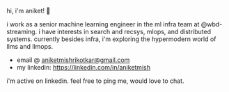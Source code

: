 hi, i'm aniket! 👋

i work as a senior machine learning engineer in the ml infra team at @wbd-streaming. i have interests in search and recsys, mlops, and distributed systems. currently besides infra, i'm exploring the hypermodern world of llms and llmops.

- email @ aniketmishrikotkar@gmail.com
- my linkedin: https://linkedin.com/in/aniketmish

i'm active on linkedin. feel free to ping me, would love to chat.
